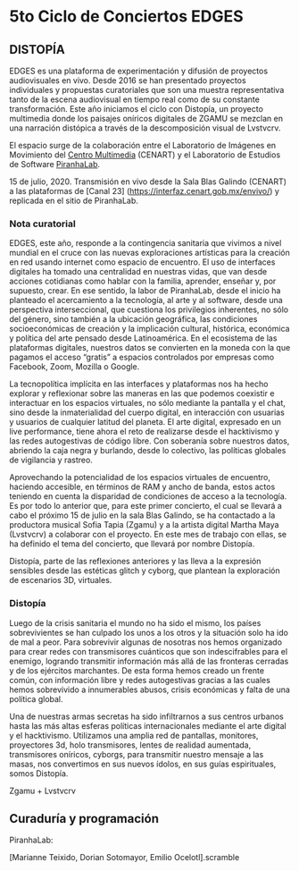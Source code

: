 # 5to Ciclo de Conciertos EDGES

## DISTOPÍA

EDGES es una plataforma de experimentación y difusión de proyectos audiovisuales en vivo. Desde 2016 se han presentado proyectos individuales y propuestas curatoriales que son una muestra representativa tanto de la escena audiovisual en tiempo real como de su constante transformación. Este año iniciamos el ciclo con Distopía, un proyecto multimedia donde los paisajes oníricos digitales de ZGAMU se mezclan en una narración distópica a través de la descomposición visual de Lvstvcrv.

El espacio surge de la colaboración entre el Laboratorio de Imágenes en Movimiento del 
[Centro Multimedia](http://cmm.cenart.gob.mx/index.html ) (CENART) y el Laboratorio de Estudios de Software [PiranhaLab](https://piranhalab.github.io/). 

15 de julio, 2020. 
Transmisión en vivo desde la Sala Blas Galindo (CENART) a las plataformas de [Canal 23] (https://interfaz.cenart.gob.mx/envivo/) y replicada en el sitio de PiranhaLab. 

### Nota curatorial

EDGES, este año, responde a la contingencia sanitaria que vivimos a nivel mundial en el cruce con las nuevas exploraciones artísticas para la creación en red usando internet como espacio de encuentro. El uso de interfaces digitales ha tomado una centralidad en nuestras vidas, que van desde acciones cotidianas como hablar con la familia, aprender, enseñar y, por supuesto, crear. En ese sentido, la labor de PiranhaLab, desde el inicio ha planteado el acercamiento a la tecnología, al arte y al software, desde una perspectiva interseccional, que cuestiona los privilegios inherentes, no sólo del género, sino también a la ubicación geográfica, las condiciones socioeconómicas de creación y la implicación cultural, histórica, económica y política del arte pensado desde Latinoamérica. En el ecosistema de las plataformas digitales, nuestros datos se convierten en la moneda con la que pagamos el acceso “gratis” a espacios controlados por empresas como Facebook, Zoom, Mozilla o Google.

La tecnopolítica implícita en las interfaces y plataformas nos ha hecho explorar y reflexionar sobre las maneras en las que podemos coexistir e interactuar en los espacios virtuales, no sólo mediante la pantalla y el chat, sino desde la inmaterialidad del cuerpo digital, en interacción con usuarias y usuarios de cualquier latitud del planeta. El arte digital, expresado en un live performance, tiene ahora el reto de realizarse desde el hacktivismo y las redes autogestivas de código libre. Con soberanía sobre nuestros datos, abriendo la caja negra y burlando, desde lo colectivo, las políticas globales de vigilancia y rastreo.

Aprovechando la potencialidad de los espacios virtuales de encuentro, haciendo accesible, en términos de RAM y ancho de banda, estos actos teniendo en cuenta la disparidad de condiciones de acceso a la tecnología. Es por todo lo anterior que, para este primer concierto, el cual se llevará a cabo el próximo 15 de julio en la sala Blas Galindo, se ha contactado a la productora musical Sofia Tapia (Zgamu) y a la artista digital Martha Maya (Lvstvcrv) a colaborar con el proyecto. En este mes de trabajo con ellas, se ha definido el tema del concierto, que llevará por nombre Distopía.

Distopía, parte de las reflexiones anteriores y las lleva a la expresión sensibles desde las estéticas glitch y cyborg, que plantean la exploración de escenarios 3D, virtuales.


### Distopía

Luego de la crisis sanitaria el mundo no ha sido el mismo, los países sobrevivientes se han culpado los unos a los otros y la situación solo ha ido de mal a peor. Para sobrevivir algunas de nosotras nos hemos organizado para crear redes con transmisores cuánticos que son indescifrables para el enemigo, logrando transmitir información más allá de las fronteras cerradas y de los ejércitos marchantes. De esta forma hemos creado un frente común, con información libre y redes autogestivas gracias a las cuales hemos sobrevivido a innumerables abusos, crisis económicas y falta de una política global. 

Una de nuestras armas secretas ha sido infiltrarnos a sus centros urbanos hasta las más altas esferas políticas internacionales mediante el arte digital y el hacktivismo. Utilizamos una amplia red de pantallas, monitores, proyectores 3d, holo transmisores, lentes de realidad aumentada, transmisores oníricos, cyborgs, para transmitir nuestro mensaje a las masas, nos convertimos en sus nuevos ídolos, en sus guías espirituales, somos Distopía. 

Zgamu +  Lvstvcrv

## Curaduría y programación

PiranhaLab: 

[Marianne Teixido, Dorian Sotomayor, Emilio Ocelotl].scramble


